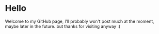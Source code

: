 # Hello
Welcome to my GitHub page, I'll probably won't post much at the moment, maybe later in the future. but thanks for visiting anyway :)
